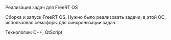 Реализация задач для FreeRT OS

Сборка и запуск FreeRT OS. Нужно было реализовать задачи, в этой ОС, использовал семафоры для синхронизации задач.

Технологии: C++, QtScript